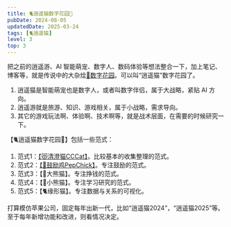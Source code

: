```yaml
---
title: 🐈逍遥猫数字花园🌸
pubDate: 2024-08-05
updatedDate: 2025-03-24
tags: [🐈逍遥猫]
level: 3
top: 3
---
```


把之前的逍遥游、AI 智能萌宠、数字人、数码体验等想法整合一下，加上笔记、博客等，就是传说中的大杂烩[🌸数字花园](/lab/20250322-digital-garden)。可以叫“逍遥猫”数字花园了。

1. 逍遥猫是智能萌宠也是数字人，或者叫数字伴侣，属于大战略，紧贴 AI 方向。
2. 逍遥游就是旅游、知识、游戏相关，属于小战略，需求导向。
3. 其它的游戏玩法啊、体验啊、技术啊等，就是战术层面，在需要的时候研究一下。

【🐈逍遥猫数字花园🌸】包括一些范式：

1. 范式1：[【😻清澄猫CCCat】](/lab/20250306-cccat)。比较基本的收集整理的范式。
2. 范式2：[【🐣鼓励鸡PepChick】](/lab/20250324-pepchick)。专注鼓励的范式。
3. 范式3：【🐼大熊猫】。专注挣钱的范式。
4. 范式4：【🦊小熊猫】。专注学习研究的范式。
5. 范式5：【🐈缘形猫】。专注数据与关系的可视化。

打算模仿苹果公司，固定每年出新一代，比如“逍遥猫2024”，“逍遥猫2025”等。至于每年新增功能和改进，则看情况决定。
